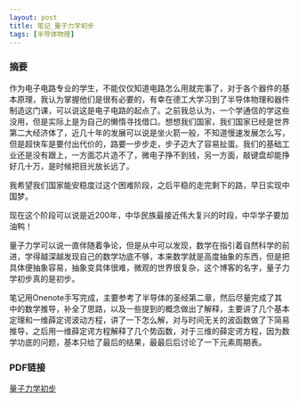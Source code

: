 ```yaml
---
layout: post
title: 笔记_量子力学初步
tags: [半导体物理]
---
```


### 摘要

作为电子电路专业的学生，不能仅仅知道电路怎么用就完事了，对于各个器件的基本原理，我认为掌握他们是很有必要的，有幸在德工大学习到了半导体物理和器件制造这门课，可以说这是电子电路的起点了。之前我总认为，一个学通信的学这些没用，但是实际上是为自己的懒惰寻找借口。想想我们国家，我们国家已经是世界第二大经济体了，近几十年的发展可以说是坐火箭一般，不知道慢速发展怎么写，但是超快车是要付出代价的，路要一步步走，步子迈大了容易扯蛋。我们的基础工业还是没有跟上，一方面芯片造不了，微电子挣不到钱，另一方面，敲键盘却能挣好几十万，是时候把目光放长远了。

我希望我们国家能安稳度过这个困难阶段，之后平稳的走完剩下的路，早日实现中国梦。

现在这个阶段可以说是近200年，中华民族最接近伟大复兴的时段，中华学子要加油鸭！

量子力学可以说一直伴随着争论，但是从中可以发现，数学在指引着自然科学的前进，学得越深越发现自己的数学功底不够，本来数学就是高度抽象的东西，但是把具体便抽象容易，抽象变具体很难，微观的世界很复杂，这个博客的名字，量子力学初步真的是初步。

笔记用Onenote手写完成，主要参考了半导体的圣经第二章，然后尽量完成了其中的数学推导，补全了思路，以及一些提到的概念做出了解释，主要讲了几个基本定理和一维薛定谔波动方程，讲了一下怎么解，对与时间无关的波函数做了下简易推导，之后用一维薛定谔方程解释了几个势函数，对于三维的薛定谔方程，因为数学功底的问题，基本只给了最后的结果，最最后后讨论了一下元素周期表。

### PDF链接

[量子力学初步](https://naibaowjk.github.io/documents/笔记_量子力学初步.pdf)

